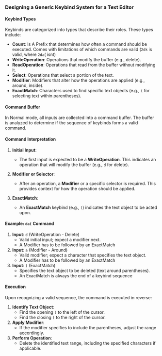 ### Designing a Generic Keybind System for a Text Editor

#### Keybind Types

Keybinds are categorized into types that describe their roles. These types include:

- **Count**: Is A Prefix that determines how often a command should be executed. Comes with limitations of which commands are valid (`2dk` is valid, where `2da`( isnt)
- **WriteOperation**: Operations that modify the buffer (e.g., delete).
- **ReadOperation**: Operations that read from the buffer without modifying it.
- **Select**: Operations that select a portion of the text.
- **Modifier**: Modifiers that alter how the operations are applied (e.g., around, inside).
- **ExactMatch**: Characters used to find specific text objects (e.g., `(` for selecting text within parentheses).

#### Command Buffer

In Normal mode, all inputs are collected into a command buffer. The buffer is analyzed to determine if the sequence of keybinds forms a valid command.

#### Command Interpretation

1. **Initial Input**:
    - The first input is expected to be a **WriteOperation**. This indicates an operation that will modify the buffer (e.g., `d` for delete).

2. **Modifier or Selector**:
    - After an operation, a **Modifier** or a specific selector is required. This provides context for how the operation should be applied.

3. **ExactMatch**:
    - An **ExactMatch** keybind (e.g., `(`) indicates the text object to be acted upon.

#### Example: `da(` Command

1. **Input**: `d` (WriteOperation - Delete)
    - Valid initial input; expect a modifier next.
    - A Modifier has to be followed by an ExactMatch
2. **Input**: `a` (Modifier - Around)
    - Valid modifier; expect a character that specifies the text object.
    - A Modifier has to be followed by an ExactMatch
3. **Input**: `(` (ExactMatch)
    - Specifies the text object to be deleted (text around parentheses).
    - An ExactMatch is always the end of a keybind sequence

#### Execution

Upon recognizing a valid sequence, the command is executed in reverse:

1. **Identify Text Object**:
    - Find the opening `(` to the left of the cursor.
    - Find the closing `)` to the right of the cursor.
2. **Apply Modifier**:
    - If the modifier specifies to include the parentheses, adjust the range accordingly.
3. **Perform Operation**:
    - Delete the identified text range, including the specified characters if applicable.

